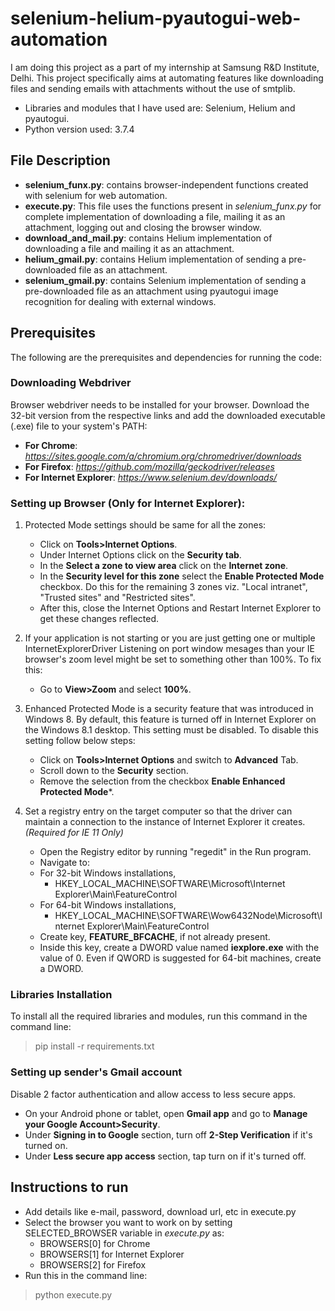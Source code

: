 # selenium-helium-pyautogui-web-automation
I am doing this project as a part of my internship at Samsung R&D Institute, Delhi. This project specifically aims at automating features like downloading files and sending emails with attachments without the use of smtplib.
- Libraries and modules that I have used are: Selenium, Helium and pyautogui.
- Python version used: 3.7.4

## File Description
- **selenium_funx.py**: contains browser-independent functions created with selenium for web automation.
- **execute.py**: This file uses the functions present in *selenium_funx.py* for complete implementation of downloading a file, mailing it as an attachment, logging out and closing the browser window.
- **download_and_mail.py**: contains Helium implementation of downloading a file and mailing it as an attachment.
- **helium_gmail.py**: contains Helium implementation of sending a pre-downloaded file as an attachment.
- **selenium_gmail.py**: contains Selenium implementation of sending a pre-downloaded file as an attachment using pyautogui image recognition for dealing with external windows.

## Prerequisites
The following are the prerequisites and dependencies for running the code:

### Downloading Webdriver
Browser webdriver needs to be installed for your browser. Download the 32-bit version from the respective links and add the downloaded executable (.exe) file to your system's PATH:
- **For Chrome**:	*https://sites.google.com/a/chromium.org/chromedriver/downloads*
- **For Firefox**:	*https://github.com/mozilla/geckodriver/releases*
- **For Internet Explorer**: *https://www.selenium.dev/downloads/*

### Setting up Browser (Only for Internet Explorer):
1. Protected Mode settings should be same for all the zones:
   - Click on **Tools>Internet Options**.
   - Under Internet Options click on the **Security tab**.
   - In the **Select a zone to view area** click on the **Internet zone**.
   - In the **Security level for this zone** select the **Enable Protected Mode** checkbox. Do this for the remaining 3 zones viz. "Local intranet", "Trusted sites" and "Restricted sites".
   - After this, close the Internet Options and Restart Internet Explorer to get these changes reflected.
 
2. If your application is not starting or you are just getting one or multiple InternetExplorerDriver Listening on port window mesages
than your IE browser's zoom level might be set to something other than 100%. To fix this:
   - Go to **View>Zoom** and select **100%**.

3. Enhanced Protected Mode is a security feature that was introduced in Windows 8. By default, this feature is turned off in Internet Explorer on the Windows 8.1 desktop. This setting must be disabled. To disable this setting follow below steps:
   - Click on **Tools>Internet Options** and switch to **Advanced** Tab.
   - Scroll down to the **Security** section.
   - Remove the selection from the checkbox **Enable Enhanced Protected Mode***.

4. Set a registry entry on the target computer so that the driver can maintain a connection to the instance of Internet Explorer it creates. *(Required for IE 11 Only)*
   - Open the Registry editor by running "regedit" in the Run program.
   - Navigate to: 
    - For 32-bit Windows installations,
      - HKEY_LOCAL_MACHINE\SOFTWARE\Microsoft\Internet Explorer\Main\FeatureControl 
    - For 64-bit Windows installations,
      - HKEY_LOCAL_MACHINE\SOFTWARE\Wow6432Node\Microsoft\Internet Explorer\Main\FeatureControl
   - Create key, **FEATURE_BFCACHE**, if not already present.
   - Inside this key, create a DWORD value named **iexplore.exe** with the value of 0. Even if QWORD is suggested for 64-bit machines, create a DWORD.

### Libraries Installation
To install all the required libraries and modules, run this command in the command line:
>  pip install -r requirements.txt

### Setting up sender's Gmail account
Disable 2 factor authentication and allow access to less secure apps.
   - On your Android phone or tablet, open **Gmail app** and go to **Manage your Google Account>Security**.
   - Under **Signing in to Google** section, turn off **2-Step Verification** if it's turned on.
   - Under **Less secure app access** section, tap turn on if it's turned off.

## Instructions to run
- Add details like e-mail, password, download url, etc in execute.py
- Select the browser you want to work on by setting SELECTED_BROWSER variable in *execute.py* as: 
   - BROWSERS[0] for Chrome
   - BROWSERS[1] for Internet Explorer
   - BROWSERS[2] for Firefox
- Run this in the command line:
>  python execute.py
